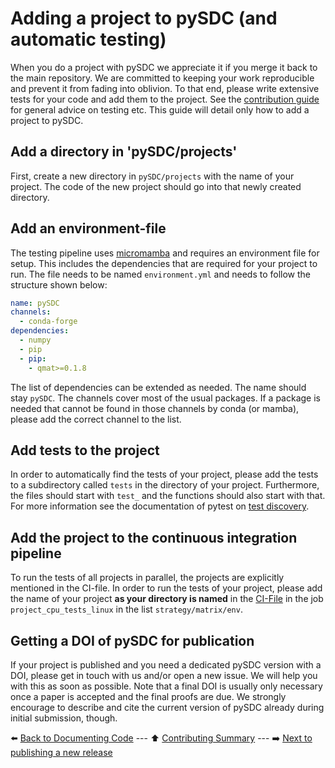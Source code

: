 # Adding a project to pySDC (and automatic testing)

When you do a project with pySDC we appreciate it if you merge it back to the main repository.
We are committed to keeping your work reproducible and prevent it from fading into oblivion.
To that end, please write extensive tests for your code and add them to the project.
See the [contribution guide](./../../CONTRIBUTING.md) for general advice on testing etc.
This guide will detail only how to add a project to pySDC.

## Add a directory in 'pySDC/projects'

First, create a new directory in `pySDC/projects` with the name of your project.
The code of the new project should go into that newly created directory.

## Add an environment-file

The testing pipeline uses [micromamba](<https://mamba.readthedocs.io/en/latest/user_guide/micromamba.html>)
and requires an environment file for setup.
This includes the dependencies that are required for your project to run.
The file needs to be named `environment.yml` and needs to follow the structure shown below:

```yaml
name: pySDC
channels:
  - conda-forge
dependencies:
  - numpy
  - pip
  - pip:
    - qmat>=0.1.8
```

The list of dependencies can be extended as needed.
The name should stay `pySDC`. The channels cover most of the usual packages.
If a package is needed that cannot be found in those channels by conda (or mamba),
please add the correct channel to the list.

## Add tests to the project

In order to automatically find the tests of your project, please add the tests to a subdirectory called `tests` in the directory of your project.
Furthermore, the files should start with `test_` and the functions should also start with that.
For more information see the documentation of pytest on [test discovery](<https://docs.pytest.org/en/8.2.x/explanation/goodpractices.html#tests-as-part-of-application-code>).

## Add the project to the continuous integration pipeline

To run the tests of all projects in parallel, the projects are explicitly mentioned in the CI-file.
In order to run the tests of your project, please add the name of your project **as your directory is named**
in the [CI-File](<https://github.com/Parallel-in-Time/pySDC/blob/master/.github/workflows/ci_pipeline.yml>)
in the job `project_cpu_tests_linux` in the list `strategy/matrix/env`.

## Getting a DOI of pySDC for publication

If your project is published and you need a dedicated pySDC version with a DOI, please get in touch with us and/or open a new issue.
We will help you with this as soon as possible.
Note that a final DOI is usually only necessary once a paper is accepted and the final proofs are due.
We strongly encourage to describe and cite the current version of pySDC already during initial submission, though.

:arrow_left: [Back to Documenting Code](./05_documenting_code.md) ---
:arrow_up: [Contributing Summary](./../../CONTRIBUTING.md) ---
:arrow_right: [Next to publishing a new release](./07_release_guide.md)
